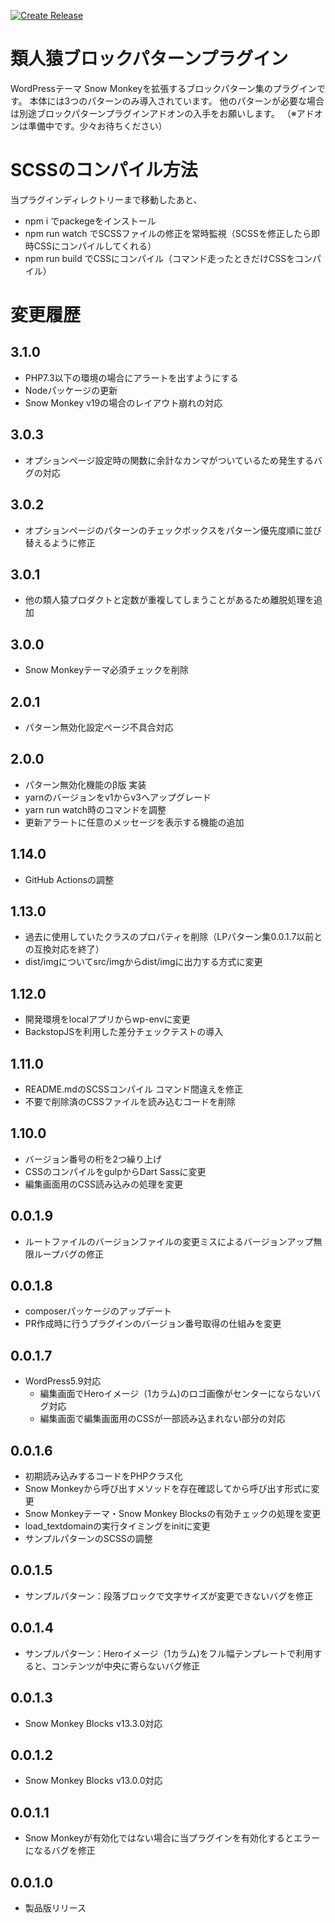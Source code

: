 [![Create Release](https://github.com/m-g-n/ruijinen-plugin_block-patterns/actions/workflows/release.yml/badge.svg)](https://github.com/m-g-n/ruijinen-plugin_block-patterns/actions/workflows/release.yml)

# 類人猿ブロックパターンプラグイン
WordPressテーマ Snow Monkeyを拡張するブロックパターン集のプラグインです。
本体には3つのパターンのみ導入されています。
他のパターンが必要な場合は別途ブロックパターンプラグインアドオンの入手をお願いします。
（※アドオンは準備中です。少々お待ちください）

# SCSSのコンパイル方法
当プラグインディレクトリーまで移動したあと、

- npm i でpackegeをインストール
- npm run watch でSCSSファイルの修正を常時監視（SCSSを修正したら即時CSSにコンパイルしてくれる）
- npm run build でCSSにコンパイル（コマンド走ったときだけCSSをコンパイル）

# 変更履歴
## 3.1.0
- PHP7.3以下の環境の場合にアラートを出すようにする
- Nodeパッケージの更新
- Snow Monkey v19の場合のレイアウト崩れの対応
## 3.0.3
- オプションページ設定時の関数に余計なカンマがついているため発生するバグの対応
## 3.0.2
- オプションページのパターンのチェックボックスをパターン優先度順に並び替えるように修正
## 3.0.1
- 他の類人猿プロダクトと定数が重複してしまうことがあるため離脱処理を追加
## 3.0.0
- Snow Monkeyテーマ必須チェックを削除
## 2.0.1
- パターン無効化設定ページ不具合対応
## 2.0.0
- パターン無効化機能のβ版 実装
- yarnのバージョンをv1からv3へアップグレード
- yarn run watch時のコマンドを調整
- 更新アラートに任意のメッセージを表示する機能の追加
## 1.14.0
- GitHub Actionsの調整
## 1.13.0
- 過去に使用していたクラスのプロパティを削除（LPパターン集0.0.1.7以前との互換対応を終了）
- dist/imgについてsrc/imgからdist/imgに出力する方式に変更

## 1.12.0
- 開発環境をlocalアプリからwp-envに変更
- BackstopJSを利用した差分チェックテストの導入

## 1.11.0
- README.mdのSCSSコンパイル コマンド間違えを修正
- 不要で削除済のCSSファイルを読み込むコードを削除

## 1.10.0
- バージョン番号の桁を2つ繰り上げ
- CSSのコンパイルをgulpからDart Sassに変更
- 編集画面用のCSS読み込みの処理を変更

## 0.0.1.9
- ルートファイルのバージョンファイルの変更ミスによるバージョンアップ無限ループバグの修正

## 0.0.1.8
- composerパッケージのアップデート
- PR作成時に行うプラグインのバージョン番号取得の仕組みを変更

## 0.0.1.7
- WordPress5.9対応
	- 編集画面でHeroイメージ（1カラム)のロゴ画像がセンターにならないバグ対応
	- 編集画面で編集画面用のCSSが一部読み込まれない部分の対応

## 0.0.1.6
- 初期読み込みするコードをPHPクラス化
- Snow Monkeyから呼び出すメソッドを存在確認してから呼び出す形式に変更
- Snow Monkeyテーマ・Snow Monkey Blocksの有効チェックの処理を変更
- load_textdomainの実行タイミングをinitに変更
- サンプルパターンのSCSSの調整

## 0.0.1.5
- サンプルパターン：段落ブロックで文字サイズが変更できないバグを修正

## 0.0.1.4
- サンプルパターン：Heroイメージ（1カラム)をフル幅テンプレートで利用すると、コンテンツが中央に寄らないバグ修正

## 0.0.1.3
- Snow Monkey Blocks v13.3.0対応

## 0.0.1.2
- Snow Monkey Blocks v13.0.0対応

## 0.0.1.1
- Snow Monkeyが有効化ではない場合に当プラグインを有効化するとエラーになるバグを修正

## 0.0.1.0
- 製品版リリース
